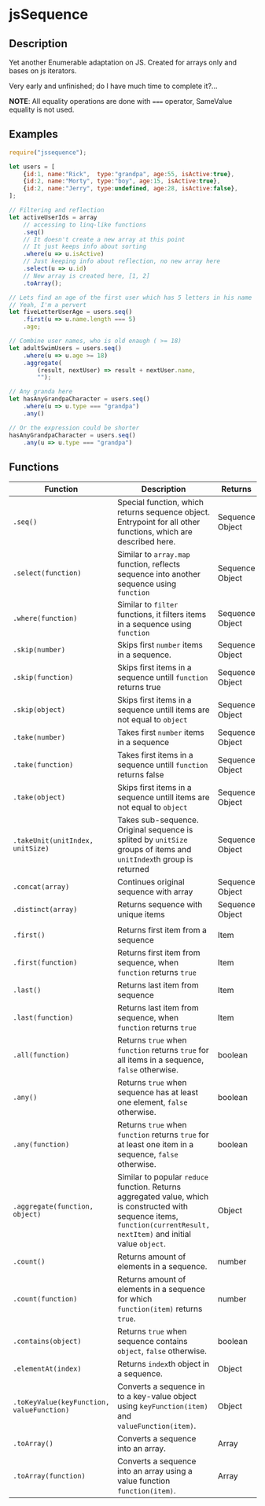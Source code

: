 # jsSequence

## Description

Yet another Enumerable adaptation on JS. Created for arrays only and bases on js iterators.

Very early and unfinished; do I have much time to complete it?...

**NOTE**: All equality operations are done with `===` operator, SameValue equality is not used.

## Examples

```javascript
require("jssequence");

let users = [
    {id:1, name:"Rick",  type:"grandpa", age:55, isActive:true},
    {id:2, name:"Morty", type:"boy", age:15, isActive:true},
    {id:2, name:"Jerry", type:undefined, age:28, isActive:false},
];

// Filtering and reflection
let activeUserIds = array
    // accessing to linq-like functions
    .seq()
    // It doesn't create a new array at this point
    // It just keeps info about sorting
    .where(u => u.isActive)
    // Just keeping info about reflection, no new array here
    .select(u => u.id)
    // New array is created here, [1, 2]
    .toArray();

// Lets find an age of the first user which has 5 letters in his name
// Yeah, I'm a pervert
let fiveLetterUserAge = users.seq()
    .first(u => u.name.length === 5)
    .age;

// Combine user names, who is old enaugh ( >= 18)
let adultSwimUsers = users.seq()
    .where(u => u.age >= 18)
    .aggregate(
        (result, nextUser) => result + nextUser.name,
        "");

// Any granda here
let hasAnyGrandpaCharacter = users.seq()
    .where(u => u.type === "grandpa")
    .any()

// Or the expression could be shorter
hasAnyGrandpaCharacter = users.seq()
    .any(u => u.type === "grandpa")
```

## Functions

|Function|Description|Returns
|-|-|-|
|`.seq()`|Special function, which returns sequence object. Entrypoint for all other functions, which are described here.|Sequence Object
| `.select(function)`|Similar to `array.map` function, reflects sequence into another sequence using `function`|Sequence Object
|`.where(function)`|Similar to `filter` functions, it filters items in a sequence using `function`|Sequence Object
|`.skip(number)`|Skips first `number` items in a sequence.|Sequence Object
|`.skip(function)`|Skips first items in a sequence untill `function` returns true|Sequence Object
|`.skip(object)`|Skips first items in a sequence untill items are not equal to `object`|Sequence Object
|`.take(number)`|Takes first `number` items in a sequence|Sequence Object
|`.take(function)`|Takes first items in a sequence untill `function` returns false|Sequence Object
|`.take(object)`|Skips first items in a sequence untill items are not equal to `object`|Sequence Object
|`.takeUnit(unitIndex, unitSize)`|Takes sub-sequence. Original sequence is splited by `unitSize` groups of items and `unitIndex`th group is returned|Sequence Object
|`.concat(array)`|Continues original sequence with array|Sequence Object
|`.distinct(array)`|Returns sequence with unique items|Sequence Object
||
|`.first()`|Returns first item from a sequence|Item
|`.first(function)`|Returns first item from sequence, when `function` returns `true`|Item
|`.last()`|Returns last item from sequence|Item
|`.last(function)`|Returns last item from sequence, when `function` returns `true`|Item
|`.all(function)`|Returns `true` when `function` returns `true` for all items in a sequence, `false` otherwise.|boolean
|`.any()`|Returns `true` when sequence has at least one element, `false` otherwise.|boolean
|`.any(function)`|Returns `true` when `function` returns `true` for at least one item in a sequence, `false` otherwise.|boolean
|`.aggregate(function, object)`|Similar to popular `reduce` function. Returns aggregated value, which is constructed with sequence items, `function(currentResult, nextItem)` and initial value `object`.|Object
|`.count()`|Returns amount of elements in a sequence.|number
|`.count(function)`|Returns amount of elements in a sequence for which `function(item)` returns `true`.|number
|`.contains(object)`|Returns `true` when sequence contains `object`, `false` otherwise.|boolean
|`.elementAt(index)`|Returns `index`th object in a sequence.|Object
|`.toKeyValue(keyFunction, valueFunction)`|Converts a sequence in to a key-value object using `keyFunction(item)` and `valueFunction(item)`.|Object
|`.toArray()`|Converts a sequence into an array.|Array
|`.toArray(function)`|Converts a sequence into an array using a value function `function(item)`.|Array
